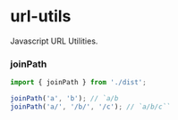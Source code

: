 # url-utils
Javascript URL Utilities.

### joinPath

```javascript
import { joinPath } from './dist';

joinPath('a', 'b'); // `a/b
joinPath('a/', '/b/', '/c'); // `a/b/c``
```
